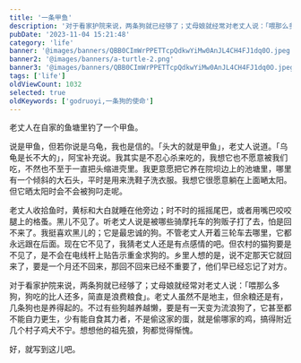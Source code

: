 ```yaml
---
title: '一条甲鱼'
description: '对于看家护院来说，两条狗就已经够了；丈母娘就经常对老丈人说：「喂那么多狗，狗吃的比人还多，简直是浪费粮食」。老丈人虽然不是地主，但余粮还是有，几条狗也是养得起的'
pubDate: '2023-11-04 15:21:48'
category: 'life'
banner: '@images/banners/QBB0CImWrPPETTcpQdkwYiMw0AnJL4CH4FJ1dq0O.jpeg'
banner2: '@images/banners/a-turtle-2.png'
banner3: '@images/banners/QBB0CImWrPPETTcpQdkwYiMw0AnJL4CH4FJ1dq0O.jpeg'
tags: ['life']
oldViewCount: 1032
selected: true
oldKeywords: ['godruoyi,一条狗的使命']
---
```


老丈人在自家的鱼塘里钓了一个甲鱼。

说是甲鱼，但若你说是乌龟，我也是信的。「头大的就是甲鱼」，老丈人说道。「乌龟是长不大的」，阿宝补充说。我其实是不忍心杀来吃的，我想它也不愿意被我们吃，不然也不至于一直把头缩进壳里。我更意愿把它养在院坝边上的池塘里，哪里有一个倾斜的大石头，平时是用来洗鞋子洗衣服。我想它很愿意躺在上面嗮太阳。但它晒太阳时会不会被狗叼走呢。

老丈人收拾鱼时，黄标和大白就睡在他旁边；时不时的摇摇尾巴，或者用嘴巴咬咬腿上的格蚤。黑儿不见了。听老丈人说是被哪些骑摩托车的狗贩子打了去，怕是回不来了。我挺喜欢黑儿的；它是最忠诚的狗。不管老丈人开着三轮车去哪里，它都永远跟在后面。现在它不见了，我猜老丈人还是有点感情的吧。但农村的猫狗要是不见了，是不会在电线杆上贴告示重金求狗的。乡里人想的是，说不定那天它就回来了，要是一个月还不回来，那回不回来已经不重要了，他们早已经忘记了对方。

对于看家护院来说，两条狗就已经够了；丈母娘就经常对老丈人说：「喂那么多狗，狗吃的比人还多，简直是浪费粮食」。老丈人虽然不是地主，但余粮还是有，几条狗也是养得起的。不过有些狗越养越懒，要是有一天变为流浪狗了，它甚至都不能自力更生，少有能自食其力者，不是偷这家的蛋，就是偷哪家的鸡，搞得附近几个村子鸡犬不宁。想想他的祖先狼，狗都觉得惭愧。

好，就写到这儿吧。
